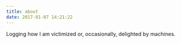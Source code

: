 ```yaml
---
title: about
date: 2017-01-07 14:21:22
---
```


Logging how I am victimized or, occasionally, delighted by machines.
